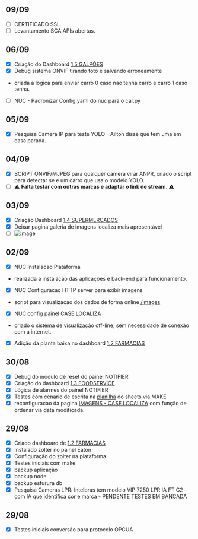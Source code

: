 ## 09/09
- [ ] CERTIFICADO SSL.
- [ ] Levantamento SCA APIs abertas.

## 06/09
- [x] Criação do Dashboard [1.5 GALPÕES](http://datawatcher360.online/d/fdwps7wy1mfb4b/1-5-galpoes?orgId=1)
- [x] Debug sistema ONVIF tirando foto e salvando erroneamente
- criada a logica para enviar carro 0 caso nao tenha carro e carro 1 caso tenha. 
- [ ] NUC - Padronizar Config.yaml do nuc para o car.py 

## 05/09
- [X] Pesquisa Camera IP para teste  YOLO - Ailton disse que tem uma em casa parada.

## 04/09
- [x] SCRIPT ONVIF/MJPEG para qualquer camera virar ANPR, criado o script para detectar se é um carro que usa o modelo YOLO.
- [ ] :warning: **Falta testar com outras marcas e adaptar o link de stream**. :warning:
     
## 03/09
- [x] Criação Dashboard [1.4 SUPERMERCADOS](http://datawatcher360.online/d/cdwokjwmqdf5sf/1-4-supermercados?orgId=1&from=now-15m&to=now)
- [x] Deixar pagina galeria de imagens localiza mais apresentável
- [ ] ![image](https://github.com/user-attachments/assets/48182090-0e42-4cb8-a9b7-2b9f242dadec)

## 02/09
- [X] NUC Instalacao Plataforma
- realizada a instalação das aplicações e back-end para funcionamento. 
- [X] NUC Configuracao HTTP server para exibir imagens
- script para visualizacao dos dados de forma online [/images](http://172.16.21.26:5000/images)
- [X] NUC config painel [CASE LOCALIZA](http://172.16.21.26:3000/d/cdum1mjw0fmkgb/case-localiza?orgId=1&refresh=5s)
- criado o sistema de visualização off-line, sem necessidade de conexão com a internet.
- [x] Adição da planta baixa no dashboard [1.2 FARMACIAS](http://datawatcher360.online/d/bdw6r2irh6osge/1-2-farmacias?orgId=1&refresh=15m)
      
## 30/08
- [x] Debug do módulo de reset do painel NOTIFIER
- [x] Criação do dashboard [1.3 FOODSERVICE ](http://datawatcher360.online/d/ddw7lsxomvnr4e/1-3-foodservice?orgId=1)
- [x] Lógica de alarmes do painel NOTIFIER
- [x] Testes com cenario de escrita na [planilha](https://docs.google.com/spreadsheets/d/1J9qzPVf_nZpotznFawwqmfLAN28MrBDTecxQ3kifgHo/edit?usp=sharing) do sheets via MAKE 
- [x] reconfiguracao da pagina [IMAGENS - CASE LOCALIZA](http://datawatcher360.online:5000/images)  com função de ordenar via data modificada.

## 29/08
- [x] Criado dashboard de  [1.2 FARMACIAS](http://datawatcher360.online/d/bdw6r2irh6osge/1-2-farmacias?orgId=1&refresh=15m)
- [x] Instalado zolter no painel Eaton
- [x] Configuração do zolter na plataforma
- [x] Testes iniciais com make
- [x] backup aplicação
- [x] backup node
- [x] backup esturura db
- [x] Pesquisa Cameras LPR: Intelbras tem modelo VIP 7250 LPR IA FT G2 - com IA que identifica cor e marca - PENDENTE TESTES EM BANCADA

## 29/08
- [x] Testes iniciais conversão para protocolo OPCUA
